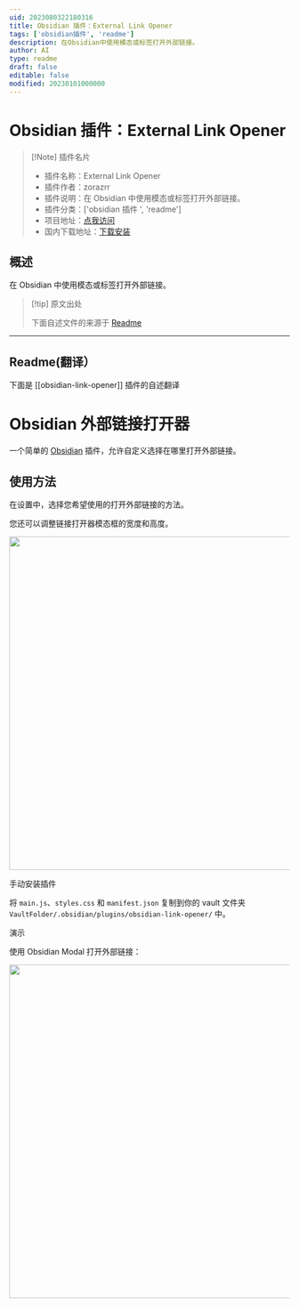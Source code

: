 ```yaml
---
uid: 2023080322180316
title: Obsidian 插件：External Link Opener
tags: ['obsidian插件', 'readme']
description: 在Obsidian中使用模态或标签打开外部链接。
author: AI
type: readme
draft: false
editable: false
modified: 20230101000000
---
```


# Obsidian 插件：External Link Opener

> [!Note] 插件名片
> - 插件名称：External Link Opener
> - 插件作者：zorazrr
> - 插件说明：在 Obsidian 中使用模态或标签打开外部链接。
> - 插件分类：['obsidian 插件 ', 'readme']
> - 项目地址：[点我访问](https://github.com/zorazrr/obsidian-link-opener)
> - 国内下载地址：[下载安装](https://pkmer.cn/products/plugin/pluginMarket/?obsidian-link-opener)

## 概述

在 Obsidian 中使用模态或标签打开外部链接。

> [!tip] 原文出处
>
>下面自述文件的来源于 [Readme](https://ghproxy.net/https://raw.githubusercontent.com/zorazrr/obsidian-link-opener/master/README.md)

---

## Readme(翻译）

下面是 [[obsidian-link-opener]] 插件的自述翻译

# Obsidian 外部链接打开器

一个简单的 [Obsidian](https://obsidian.md/) 插件，允许自定义选择在哪里打开外部链接。

## 使用方法

在设置中，选择您希望使用的打开外部链接的方法。

您还可以调整链接打开器模态框的宽度和高度。

<p align="center"><img src = "./assets/exampleSettings.png" style="width: 600px;"></p>

手动安装插件

将 `main.js`、`styles.css` 和 `manifest.json` 复制到你的 vault 文件夹 `VaultFolder/.obsidian/plugins/obsidian-link-opener/` 中。

演示

使用 Obsidian Modal 打开外部链接：

<p align="center"><img src = "./assets/exampleModal.png" style="width: 600px;"></p>




